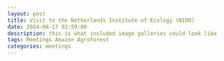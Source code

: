 ```yaml
---
layout: post
title: Visit to the Netherlands Institute of Ecology (NIOO)
date: 2024-06-17 01:59:00
description: this is what included image galleries could look like
tags: Meetings Amazon Agroforest
categories: meetings
---
```



